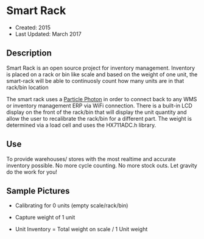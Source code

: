 Smart Rack
======================
+ Created: 2015
+ Last Updated: March 2017

Description
-----------
Smart Rack is an open source project for inventory management.  Inventory is placed on a rack or bin like scale and based on the weight of one unit, the smart-rack will be able to continuosly count how many units are in that rack/bin location  

The smart rack uses a [Particle Photon](https://docs.particle.io/guide/getting-started/intro/photon/) in order to connect back to any WMS or inventory management ERP via WiFi connection. There is a built-in LCD display on the front of the rack/bin that will display the unit quantity and allow the user to recalibrate the rack/bin for a different part.  The weight is determined via a load cell and uses the HX711ADC.h library.


Use
-----------
To provide warehouses/ stores with the most realtime and accurate inventory possible.  No more cycle counting.  No more stock outs.  Let gravity do the work for you! 

## Sample Pictures
+ Calibrating for 0 units (empty scale/rack/bin)

+ Capture weight of 1 unit

+ Unit Inventory = Total weight on scale / 1 Unit weight
